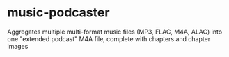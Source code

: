 # music-podcaster
Aggregates multiple multi-format music files (MP3, FLAC, M4A, ALAC) into one "extended podcast" M4A file, complete with chapters and chapter images
